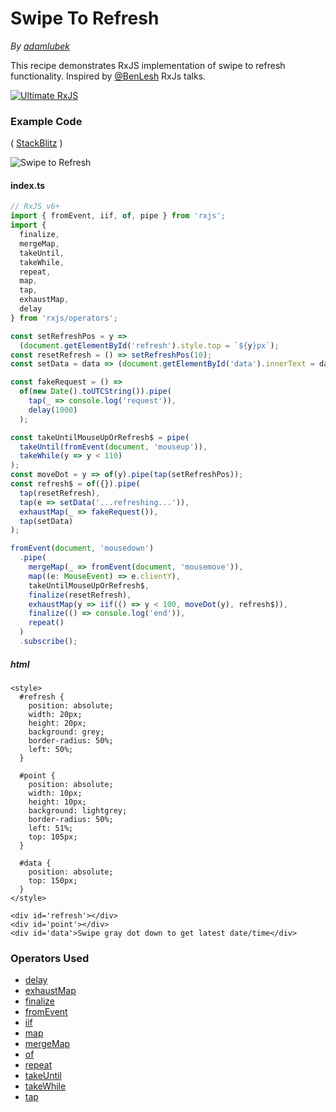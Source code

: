 # Swipe To Refresh

_By [adamlubek](https://github.com/adamlubek)_

This recipe demonstrates RxJS implementation of swipe to refresh functionality.
Inspired by [@BenLesh](https://twitter.com/BenLesh) RxJs talks.

[![Ultimate RxJS](https://drive.google.com/uc?export=view&id=1htrban3k3Z8CxiKwEV6bdmxW5Wu8xdWX "Ultimate RxJS")](https://ultimatecourses.com/courses/rxjs?ref=4)

### Example Code

(
[StackBlitz](https://stackblitz.com/edit/rxjs-refresh?file=index.ts&devtoolsheight=40)
)

![Swipe to Refresh](https://drive.google.com/uc?export=view&id=1BLA2TcAhjwtodkcnsJ8e91ckrvurqkEv)

#### index.ts

```js
// RxJS v6+
import { fromEvent, iif, of, pipe } from 'rxjs';
import {
  finalize,
  mergeMap,
  takeUntil,
  takeWhile,
  repeat,
  map,
  tap,
  exhaustMap,
  delay
} from 'rxjs/operators';

const setRefreshPos = y =>
  (document.getElementById('refresh').style.top = `${y}px`);
const resetRefresh = () => setRefreshPos(10);
const setData = data => (document.getElementById('data').innerText = data);

const fakeRequest = () =>
  of(new Date().toUTCString()).pipe(
    tap(_ => console.log('request')),
    delay(1000)
  );

const takeUntilMouseUpOrRefresh$ = pipe(
  takeUntil(fromEvent(document, 'mouseup')),
  takeWhile(y => y < 110)
);
const moveDot = y => of(y).pipe(tap(setRefreshPos));
const refresh$ = of({}).pipe(
  tap(resetRefresh),
  tap(e => setData('...refreshing...')),
  exhaustMap(_ => fakeRequest()),
  tap(setData)
);

fromEvent(document, 'mousedown')
  .pipe(
    mergeMap(_ => fromEvent(document, 'mousemove')),
    map((e: MouseEvent) => e.clientY),
    takeUntilMouseUpOrRefresh$,
    finalize(resetRefresh),
    exhaustMap(y => iif(() => y < 100, moveDot(y), refresh$)),
    finalize(() => console.log('end')),
    repeat()
  )
  .subscribe();
```

##### html

```
<style>
  #refresh {
    position: absolute;
    width: 20px;
    height: 20px;
    background: grey;
    border-radius: 50%;
    left: 50%;
  }

  #point {
    position: absolute;
    width: 10px;
    height: 10px;
    background: lightgrey;
    border-radius: 50%;
    left: 51%;
    top: 105px;
  }

  #data {
    position: absolute;
    top: 150px;
  }
</style>

<div id='refresh'></div>
<div id='point'></div>
<div id='data'>Swipe gray dot down to get latest date/time</div>
```

### Operators Used

- [delay](../operators/utility/delay.md)
- [exhaustMap](../operators/transformation/exhaustmap.md)
- [finalize](../operators/utility/finalize.md)
- [fromEvent](../operators/creation/fromevent.md)
- [iif](../operators/conditional/iif.md)
- [map](../operators/transformation/map.md)
- [mergeMap](../operators/transformation/mergemap.md)
- [of](../operators/creation/of.md)
- [repeat](../operators/utility/repeat.md)
- [takeUntil](../operators/filtering/takeuntil.md)
- [takeWhile](../operators/filtering/takewhile.md)
- [tap](../operators/utility/do.md)
